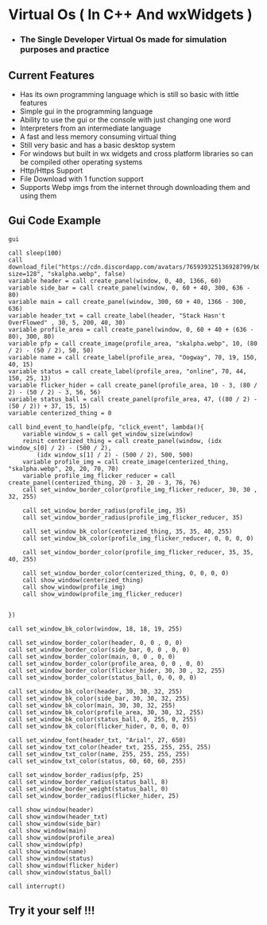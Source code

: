 # Virtual Os ( In C++ And wxWidgets )
- ### The Single Developer Virtual Os made for simulation purposes and practice
## Current Features
- Has its own programming language which is still so basic with little features
- Simple gui in the programming language
- Ability to use the gui or the console with just changing one word
- Interpreters from an intermediate language
- A fast and less memory consuming virtual thing
- Still very basic and has a basic desktop system
- For windows but built in wx widgets and cross platform libraries so can be compiled other operating systems
- Http/Https Support
- File Download with 1 function support
- Supports Webp imgs from the internet through downloading them and using them

## Gui Code Example
```
gui

call sleep(100)
call download_file("https://cdn.discordapp.com/avatars/765939325136928799/b0836d88d9a66a0f4c67ac0fcd2d6c4d.webp?size=128", "skalpha.webp", false)
variable header = call create_panel(window, 0, 40, 1366, 60)
variable side_bar = call create_panel(window, 0, 60 + 40, 300, 636 - 80)
variable main = call create_panel(window, 300, 60 + 40, 1366 - 300, 636)
variable header_txt = call create_label(header, "Stack Hasn't OverFlowed" , 30, 5, 200, 40, 30)
variable profile_area = call create_panel(window, 0, 60 + 40 + (636 - 80), 300, 80)
variable pfp = call create_image(profile_area, "skalpha.webp", 10, (80 / 2) - (50 / 2), 50, 50)
variable name = call create_label(profile_area, "Oogway", 70, 19, 150, 40, 15)
variable status = call create_label(profile_area, "online", 70, 44, 150, 25, 13)
variable flicker_hider = call create_panel(profile_area, 10 - 3, (80 / 2) - (50 / 2) - 3, 56, 56)
variable status_ball = call create_panel(profile_area, 47, ((80 / 2) - (50 / 2)) + 37, 15, 15)
variable centerized_thing = 0

call bind_event_to_handle(pfp, "click_event", lambda(){
    variable window_s = call get_window_size(window)
    reinit centerized_thing = call create_panel(window, (idx window_s[0] / 2) - (500 / 2), 
        (idx window_s[1] / 2) - (500 / 2), 500, 500)
    variable profile_img = call create_image(centerized_thing, "skalpha.webp", 20, 20, 70, 70)
    variable profile_img_flicker_reducer = call create_panel(centerized_thing, 20 - 3, 20 - 3, 76, 76)
    call set_window_border_color(profile_img_flicker_reducer, 30, 30 , 32, 255)

    call set_window_border_radius(profile_img, 35)
    call set_window_border_radius(profile_img_flicker_reducer, 35)

    call set_window_bk_color(centerized_thing, 35, 35, 40, 255)
    call set_window_bk_color(profile_img_flicker_reducer, 0, 0, 0, 0)

    call set_window_border_color(profile_img_flicker_reducer, 35, 35, 40, 255)

    call set_window_border_color(centerized_thing, 0, 0, 0, 0)
    call show_window(centerized_thing)
    call show_window(profile_img)
    call show_window(profile_img_flicker_reducer)


})

call set_window_bk_color(window, 18, 18, 19, 255)

call set_window_border_color(header, 0, 0 , 0, 0)
call set_window_border_color(side_bar, 0, 0 , 0, 0)
call set_window_border_color(main, 0, 0 , 0, 0)
call set_window_border_color(profile_area, 0, 0 , 0, 0)
call set_window_border_color(flicker_hider, 30, 30 , 32, 255)
call set_window_border_color(status_ball, 0, 0, 0, 0)

call set_window_bk_color(header, 30, 30, 32, 255)
call set_window_bk_color(side_bar, 30, 30, 32, 255)
call set_window_bk_color(main, 30, 30, 32, 255)
call set_window_bk_color(profile_area, 30, 30, 32, 255)
call set_window_bk_color(status_ball, 0, 255, 0, 255)
call set_window_bk_color(flicker_hider, 0, 0, 0, 0)

call set_window_font(header_txt, "Arial", 27, 650)
call set_window_txt_color(header_txt, 255, 255, 255, 255)
call set_window_txt_color(name, 255, 255, 255, 255)
call set_window_txt_color(status, 60, 60, 60, 255)

call set_window_border_radius(pfp, 25)
call set_window_border_radius(status_ball, 8)
call set_window_border_weight(status_ball, 0)
call set_window_border_radius(flicker_hider, 25)

call show_window(header)
call show_window(header_txt)
call show_window(side_bar)
call show_window(main)
call show_window(profile_area)
call show_window(pfp)
call show_window(name)
call show_window(status)
call show_window(flicker_hider)
call show_window(status_ball)

call interrupt()
```
## Try it your self !!!
